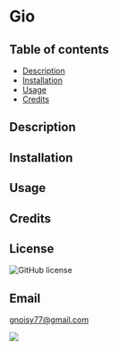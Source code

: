 
  # Gio
  ## Table of contents
  * [Description](#description)
  * [Installation](#installation)
  * [Usage](#usage)
  * [Credits](#credits)
  ## Description
  
  ## Installation
  
  ## Usage
  
  ## Credits
  
  ## License
  ![GitHub license](https://img.shields.io/badge/license-MIT-blue.svg)
  ## Email
  gnoisy77@gmail.com
  <p>
  <img src="https://avatars1.githubusercontent.com/u/60015529?s=400&u=5040e9121629943fbf693eca8d646f028bc6b83f&v=4"> 
  </p>
  